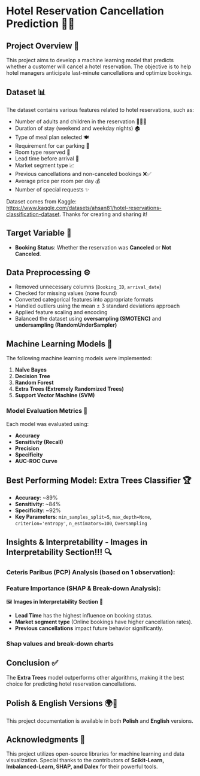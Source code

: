 # Hotel Reservation Cancellation Prediction 🏨💡

## Project Overview 🚀
This project aims to develop a machine learning model that predicts whether a customer will cancel a hotel reservation. The objective is to help hotel managers anticipate last-minute cancellations and optimize bookings.

## Dataset 📊
The dataset contains various features related to hotel reservations, such as:
- Number of adults and children in the reservation 👨‍👩‍👦
- Duration of stay (weekend and weekday nights) 🏠
- Type of meal plan selected 🍽️
- Requirement for car parking 🚗
- Room type reserved 🏢
- Lead time before arrival 📅
- Market segment type 📈
- Previous cancellations and non-canceled bookings ❌✅
- Average price per room per day 💰
- Number of special requests ✨

Dataset comes from Kaggle: https://www.kaggle.com/datasets/ahsan81/hotel-reservations-classification-dataset. Thanks for creating and sharing it!

## Target Variable 🎯
- **Booking Status**: Whether the reservation was **Canceled** or **Not Canceled**.

## Data Preprocessing ⚙️
- Removed unnecessary columns (`Booking_ID`, `arrival_date`)
- Checked for missing values (none found)
- Converted categorical features into appropriate formats
- Handled outliers using the mean ± 3 standard deviations approach
- Applied feature scaling and encoding
- Balanced the dataset using **oversampling (SMOTENC)** and **undersampling (RandomUnderSampler)**

## Machine Learning Models 🤖
The following machine learning models were implemented:
1. **Naïve Bayes**
2. **Decision Tree**
3. **Random Forest**
4. **Extra Trees (Extremely Randomized Trees)**
5. **Support Vector Machine (SVM)**

### Model Evaluation Metrics 📏
Each model was evaluated using:
- **Accuracy**
- **Sensitivity (Recall)**
- **Precision**
- **Specificity**
- **AUC-ROC Curve**

## Best Performing Model: Extra Trees Classifier 🏆
- **Accuracy**: ~89%
- **Sensitivity**: ~84%
- **Specificity**: ~92%
- **Key Parameters**: `min_samples_split=5`, `max_depth=None`, `criterion='entropy'`, `n_estimators=100`, `Oversampling`

## Insights & Interpretability - Images in Interpretability Section!!! 🔍
### Ceteris Paribus (PCP) Analysis (based on 1 observation):
### Feature Importance (SHAP & Break-down Analysis):
🖼️ **Images in Interpretability Section** 📸
- **Lead Time** has the highest influence on booking status.
- **Market segment type** (Online bookings have higher cancellation rates).
- **Previous cancellations** impact future behavior significantly.
### Shap values and break-down charts

## Conclusion ✅
The **Extra Trees** model outperforms other algorithms, making it the best choice for predicting hotel reservation cancellations. 

## Polish & English Versions 🌍📝
This project documentation is available in both **Polish** and **English** versions.

## Acknowledgments 🙌
This project utilizes open-source libraries for machine learning and data visualization. Special thanks to the contributors of **Scikit-Learn, Imbalanced-Learn, SHAP, and Dalex** for their powerful tools.

